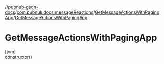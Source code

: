 //[pubnub-gson-docs](../../../index.md)/[com.pubnub.docs.messageReactions](../index.md)/[GetMessageActionsWithPagingApp](index.md)/[GetMessageActionsWithPagingApp](-get-message-actions-with-paging-app.md)

# GetMessageActionsWithPagingApp

[jvm]\
constructor()
